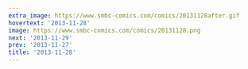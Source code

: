 ```yaml
---
extra_image: https://www.smbc-comics.com/comics/20131128after.gif
hovertext: '2013-11-28'
image: https://www.smbc-comics.com/comics/20131128.png
next: '2013-11-29'
prev: '2013-11-27'
title: '2013-11-28'
---
```

